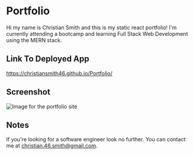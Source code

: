 # Portfolio

Hi my name is Christian Smith and this is my static react portfolio!  I'm currently attending a bootcamp and learning Full Stack Web Development using the MERN stack.

## Link To Deployed App
https://christiansmith46.github.io/Portfolio/

## Screenshot
![Image for the portfolio site](https://i.gyazo.com/f67ced74896bb92babc28f75732e3671.png "Portfolio")

## Notes
If you're looking for a software engineer look no further.  You can contact me at christian.46.smith@gmail.com.